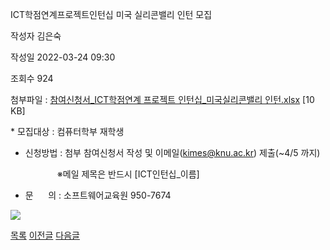 



ICT학점연계프로젝트인턴십 미국 실리콘밸리 인턴 모집





작성자
김은숙


작성일
2022-03-24 09:30


조회수
924


첨부파일 : [참여신청서\_ICT학점연계 프로젝트 인턴십\_미국실리콘밸리 인턴.xlsx](https://computer.knu.ac.kr/pack/bbs/down.php?f_name=Q0dUVllEWFRfVHlNcBQWbltIViY=&o_name=참여신청서_ICT학점연계프로젝트인턴십_미국실리콘밸리인턴.xlsx&tbl=Site_BBS_25) [10 KB]


﻿﻿﻿* 모집대상 : 컴퓨터학부 재학생  


* 신청방법 : 첨부 참여신청서 작성 및 이메일(kimes@knu.ac.kr) 제출(~4/5 까지)

                   ※메일 제목은 반드시 [ICT인턴십\_이름]

* 문      의 : 소프트웨어교육원 950-7674

![](https://computer.knu.ac.kr/_files/userfile/image20220324092956_qiaps.jpg)  








[목록](https://computer.knu.ac.kr/06_sub/02_sub.html?key=&keyfield=&category=&page=1&bbs_code=Site_BBS_25)
[이전글](https://computer.knu.ac.kr/06_sub/02_sub.html?bbs_cmd=view&page=1&key=&keyfield=&category=&no=3727&bbs_code=Site_BBS_25)
[다음글](https://computer.knu.ac.kr/06_sub/02_sub.html?bbs_cmd=view&page=1&key=&keyfield=&category=&no=3729&bbs_code=Site_BBS_25)




